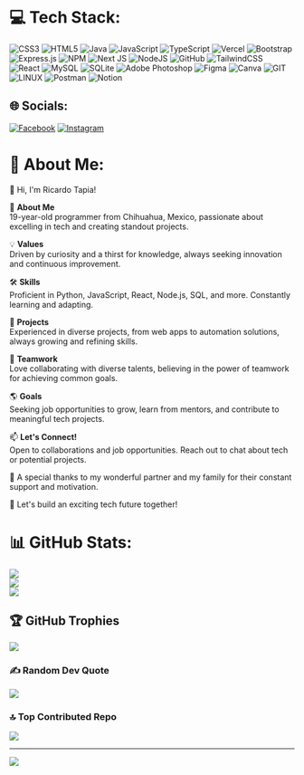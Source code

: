 # 💻 Tech Stack:
![CSS3](https://img.shields.io/badge/css3-%231572B6.svg?style=flat&logo=css3&logoColor=white) ![HTML5](https://img.shields.io/badge/html5-%23E34F26.svg?style=flat&logo=html5&logoColor=white) ![Java](https://img.shields.io/badge/java-%23ED8B00.svg?style=flat&logo=java&logoColor=white) ![JavaScript](https://img.shields.io/badge/javascript-%23323330.svg?style=flat&logo=javascript&logoColor=%23F7DF1E) ![TypeScript](https://img.shields.io/badge/typescript-%23007ACC.svg?style=flat&logo=typescript&logoColor=white) ![Vercel](https://img.shields.io/badge/vercel-%23000000.svg?style=flat&logo=vercel&logoColor=white)  ![Bootstrap](https://img.shields.io/badge/bootstrap-%23563D7C.svg?style=flat&logo=bootstrap&logoColor=white) ![Express.js](https://img.shields.io/badge/express.js-%23404d59.svg?style=flat&logo=express&logoColor=%2361DAFB)  ![NPM](https://img.shields.io/badge/NPM-%23000000.svg?style=flat&logo=npm&logoColor=white) ![Next JS](https://img.shields.io/badge/Next-black?style=flat&logo=next.js&logoColor=white) ![NodeJS](https://img.shields.io/badge/node.js-6DA55F?style=flat&logo=node.js&logoColor=white) ![GitHub](https://img.shields.io/badge/GitHub-%23121011.svg?style=flat&logo=github&logoColor=white) ![TailwindCSS](https://img.shields.io/badge/tailwindcss-%2338B2AC.svg?style=flat&logo=tailwind-css&logoColor=white)  ![React](https://img.shields.io/badge/react-%2320232a.svg?style=flat&logo=react&logoColor=%2361DAFB) ![MySQL](https://img.shields.io/badge/mysql-%2300f.svg?style=flat&logo=mysql&logoColor=white) ![SQLite](https://img.shields.io/badge/sqlite-%2307405e.svg?style=flat&logo=sqlite&logoColor=white) ![Adobe Photoshop](https://img.shields.io/badge/adobephotoshop-%2331A8FF.svg?style=flat&logo=adobephotoshop&logoColor=white) 	![Figma](https://img.shields.io/badge/figma-%23F24E1E.svg?style=flat&logo=figma&logoColor=white) ![Canva](https://img.shields.io/badge/Canva-%2300C4CC.svg?style=flat&logo=Canva&logoColor=white) ![GIT](https://img.shields.io/badge/Git-fc6d26?style=flat&logo=git&logoColor=white) ![LINUX](https://img.shields.io/badge/Linux-FCC624?style=flat&logo=linux&logoColor=black) ![Postman](https://img.shields.io/badge/Postman-FF6C37?style=flat&logo=postman&logoColor=white) ![Notion](https://img.shields.io/badge/Notion-%23000000.svg?style=flat&logo=notion&logoColor=white)

## 🌐 Socials:
[![Facebook](https://img.shields.io/badge/Facebook-%231877F2.svg?logo=Facebook&logoColor=white)](https://www.facebook.com/ricardo.tapia.3150?mibextid=ZbWKwL) [![Instagram](https://img.shields.io/badge/Instagram-%23E4405F.svg?logo=Instagram&logoColor=white)](https://instagram.com/ricardotapia_19?igshid=OGQ5ZDc2ODk2ZA==) 

# 💫 About Me:
👋 Hi, I'm Ricardo Tapia!

🚀 **About Me**<br>
19-year-old programmer from Chihuahua, Mexico, passionate about excelling in tech and creating standout projects.

💡 **Values**<br>
Driven by curiosity and a thirst for knowledge, always seeking innovation and continuous improvement.

🛠️ **Skills**<br>
Proficient in Python, JavaScript, React, Node.js, SQL, and more. Constantly learning and adapting.

🌟 **Projects**<br>
Experienced in diverse projects, from web apps to automation solutions, always growing and refining skills.

👥 **Teamwork**<br>
Love collaborating with diverse talents, believing in the power of teamwork for achieving common goals.

🌎 **Goals**<br>
Seeking job opportunities to grow, learn from mentors, and contribute to meaningful tech projects.

📫 **Let's Connect!**<br>
Open to collaborations and job opportunities. Reach out to chat about tech or potential projects.

🙏 A special thanks to my wonderful partner and my family for their constant support and motivation.

🌌 Let's build an exciting tech future together!

# 📊 GitHub Stats:
![](https://github-readme-stats.vercel.app/api?username=Ricwolf19&theme=tokyonight&hide_border=false&include_all_commits=false&count_private=false)<br/>
![](https://github-readme-streak-stats.herokuapp.com/?user=Ricwolf19&theme=tokyonight&hide_border=false)<br/>
![](https://github-readme-stats.vercel.app/api/top-langs/?username=Ricwolf19&theme=tokyonight&hide_border=false&include_all_commits=false&count_private=false&layout=compact)

## 🏆 GitHub Trophies
![](https://github-profile-trophy.vercel.app/?username=Ricwolf19&theme=matrix&no-frame=false&no-bg=false&margin-w=4)

### ✍️ Random Dev Quote
![](https://quotes-github-readme.vercel.app/api?type=vetical&theme=tokyonight)

### 🔝 Top Contributed Repo
![](https://github-contributor-stats.vercel.app/api?username=Ricwolf19&limit=5&theme=algolia&combine_all_yearly_contributions=true)

---
[![](https://visitcount.itsvg.in/api?id=Ricwolf19&icon=8&color=2)](https://visitcount.itsvg.in)

<!-- Proudly created with GPRM ( https://gprm.itsvg.in ) -->
